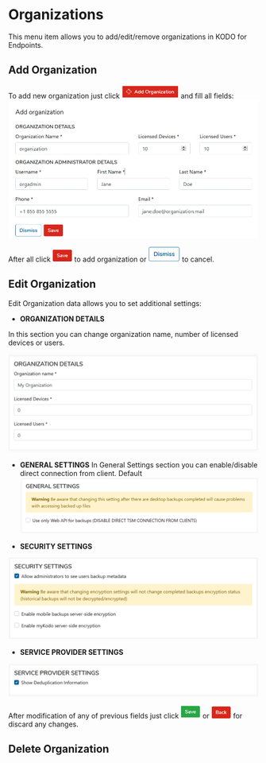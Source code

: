# Organizations

This menu item allows you to add/edit/remove organizations in KODO for Endpoints.

## **Add Organization**
To add new organization just click ![](../../.gitbook/assets/addorgbuttonsmall.png) and fill all fields:
![](../../.gitbook/assets/neworg.PNG)

After all click ![](../../.gitbook/assets/savebuttonsmall.png) to add organization or ![](../../.gitbook/assets/dismissbuttonsmall.png) to cancel.

## **Edit Organization**
Edit Organization data allows you to set additional settings:

* **ORGANIZATION DETAILS**

In this section you can change organization name, number of licensed devices or users.

![](../../.gitbook/assets/orgdetails.png)


* **GENERAL SETTINGS**
In General Settings section you can enable/disable direct connection from client. Default 
![](../../.gitbook/assets/orggeneralset.png)

* **SECURITY SETTINGS**

![](../../.gitbook/assets/orgsecurity.png)

* **SERVICE PROVIDER SETTINGS**

![](../../.gitbook/assets/orgserviceprov.png)


After modification of any of previous fields just click ![](../../.gitbook/assets/savebuttongreen.png) or ![](../../.gitbook/assets/backbutton.png) for discard any changes.
## Delete Organization